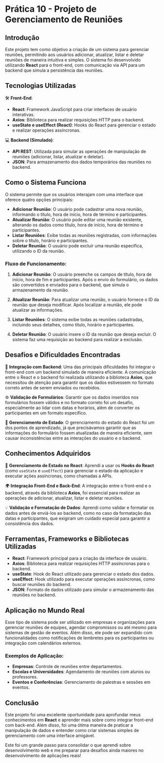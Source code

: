 # Prática 10 - Projeto de Gerenciamento de Reuniões

## Introdução

Este projeto tem como objetivo a criação de um sistema para gerenciar reuniões, permitindo aos usuários adicionar, atualizar, listar e deletar reuniões de maneira intuitiva e simples. O sistema foi desenvolvido utilizando **React** para o front-end, com comunicação via API para um backend que simula a persistência das reuniões.

## Tecnologias Utilizadas

🛠️ **Front-End**:
- **React**: Framework JavaScript para criar interfaces de usuário interativas.
- **Axios**: Biblioteca para realizar requisições HTTP para o backend.
- **useState e useEffect (React)**: Hooks do React para gerenciar o estado e realizar operações assíncronas.

💻 **Backend (Simulado)**:
- **API REST**: Utilizada para simular as operações de manipulação de reuniões (adicionar, listar, atualizar e deletar).
- **JSON**: Para armazenamento dos dados temporários das reuniões no backend.

## Como o Sistema Funciona

O sistema permite que os usuários interajam com uma interface que oferece quatro opções principais:

- **Adicionar Reunião**: O usuário pode cadastrar uma nova reunião, informando o título, hora de início, hora de término e participantes.
- **Atualizar Reunião**: O usuário pode editar uma reunião existente, alterando os dados como título, hora de início, hora de término e participantes.
- **Listar Reuniões**: Exibe todas as reuniões registradas, com informações sobre o título, horário e participantes.
- **Deletar Reunião**: O usuário pode excluir uma reunião específica, utilizando o ID da reunião.

### Fluxo de Funcionamento:

1. **Adicionar Reunião**:
   O usuário preenche os campos de título, hora de início, hora de fim e participantes. Após o envio do formulário, os dados são convertidos e enviados para o backend, que simula o armazenamento da reunião.

2. **Atualizar Reunião**:
   Para atualizar uma reunião, o usuário fornece o ID da reunião que deseja modificar. Após localizar a reunião, ele pode atualizar as informações.

3. **Listar Reuniões**:
   O sistema exibe todas as reuniões cadastradas, incluindo seus detalhes, como título, horário e participantes.

4. **Deletar Reunião**:
   O usuário insere o ID da reunião que deseja excluir. O sistema faz uma requisição ao backend para realizar a exclusão.

## Desafios e Dificuldades Encontradas

🚧 **Integração com Backend**:
Uma das principais dificuldades foi integrar o front-end com um backend simulado de maneira eficiente. A comunicação entre o React e o backend foi realizada utilizando a biblioteca **Axios**, que necessitou de atenção para garantir que os dados estivessem no formato correto antes de serem enviados ou recebidos.

⚙️ **Validação de Formulários**:
Garantir que os dados inseridos nos formulários fossem válidos e no formato correto foi um desafio, especialmente ao lidar com datas e horários, além de converter os participantes em um formato específico.

🔄 **Gerenciamento de Estado**:
O gerenciamento do estado do React foi um dos pontos de aprendizado, já que precisávamos garantir que as informações do formulário fossem atualizadas de maneira eficiente, sem causar inconsistências entre as interações do usuário e o backend.

## Conhecimentos Adquiridos

📘 **Gerenciamento de Estado no React**:
Aprendi a usar os **Hooks do React** (como `useState` e `useEffect`) para gerenciar o estado da aplicação e executar ações assíncronas, como chamadas a APIs.

🌍 **Integração Front-End e Back-End**:
A integração entre o front-end e o backend, através da biblioteca **Axios**, foi essencial para realizar as operações de adicionar, atualizar, listar e deletar reuniões.

💡 **Validação e Formatação de Dados**:
Aprendi como validar e formatar os dados antes de enviá-los ao backend, como no caso da formatação das datas e participantes, que exigiram um cuidado especial para garantir a consistência dos dados.

## Ferramentas, Frameworks e Bibliotecas Utilizadas

- **React**: Framework principal para a criação da interface de usuário.
- **Axios**: Biblioteca para realizar requisições HTTP assíncronas para o backend.
- **useState**: Hook do React utilizado para gerenciar o estado dos dados.
- **useEffect**: Hook utilizado para executar operações assíncronas, como buscar reuniões do backend.
- **JSON**: Formato de dados utilizado para simular o armazenamento das reuniões no backend.

## Aplicação no Mundo Real

Esse tipo de sistema pode ser utilizado em empresas e organizações para gerenciar reuniões de equipes, agendar compromissos ou até mesmo para sistemas de gestão de eventos. Além disso, ele pode ser expandido com funcionalidades como notificações de lembretes para os participantes ou integração com calendários externos.

### Exemplos de Aplicação:

- **Empresas**: Controle de reuniões entre departamentos.
- **Escolas e Universidades**: Agendamento de reuniões com alunos ou professores.
- **Eventos e Conferências**: Gerenciamento de palestras e sessões em eventos.

## Conclusão

Este projeto foi uma excelente oportunidade para aprofundar meus conhecimentos em **React** e aprender mais sobre como integrar front-end com back-end. Além disso, foi uma ótima maneira de praticar a manipulação de dados e entender como criar sistemas simples de gerenciamento com uma interface amigável.

Este foi um grande passo para consolidar o que aprendi sobre desenvolvimento web e me preparar para desafios ainda maiores no desenvolvimento de aplicações reais!
